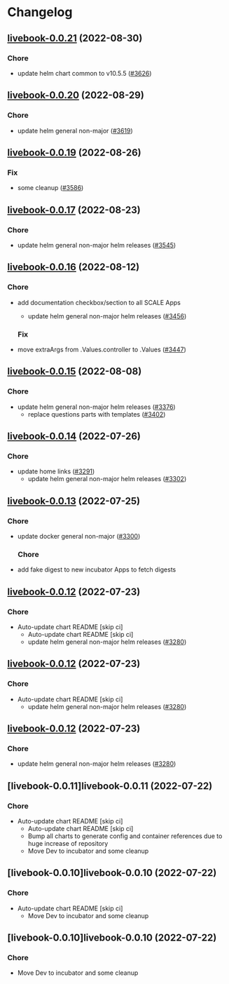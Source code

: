 # Changelog



## [livebook-0.0.21](https://github.com/truecharts/charts/compare/livebook-0.0.20...livebook-0.0.21) (2022-08-30)

### Chore

- update helm chart common to v10.5.5 ([#3626](https://github.com/truecharts/charts/issues/3626))




## [livebook-0.0.20](https://github.com/truecharts/charts/compare/livebook-0.0.19...livebook-0.0.20) (2022-08-29)

### Chore

- update helm general non-major ([#3619](https://github.com/truecharts/charts/issues/3619))




## [livebook-0.0.19](https://github.com/truecharts/charts/compare/livebook-0.0.17...livebook-0.0.19) (2022-08-26)

### Fix

- some cleanup ([#3586](https://github.com/truecharts/charts/issues/3586))




## [livebook-0.0.17](https://github.com/truecharts/charts/compare/livebook-0.0.16...livebook-0.0.17) (2022-08-23)

### Chore

- update helm general non-major helm releases ([#3545](https://github.com/truecharts/charts/issues/3545))




## [livebook-0.0.16](https://github.com/truecharts/charts/compare/livebook-0.0.15...livebook-0.0.16) (2022-08-12)

### Chore

- add documentation checkbox/section to all SCALE Apps
  - update helm general non-major helm releases ([#3456](https://github.com/truecharts/charts/issues/3456))

  ### Fix

- move extraArgs from .Values.controller to .Values ([#3447](https://github.com/truecharts/charts/issues/3447))




## [livebook-0.0.15](https://github.com/truecharts/charts/compare/livebook-0.0.14...livebook-0.0.15) (2022-08-08)

### Chore

- update helm general non-major helm releases ([#3376](https://github.com/truecharts/charts/issues/3376))
  - replace questions parts with templates ([#3402](https://github.com/truecharts/charts/issues/3402))




## [livebook-0.0.14](https://github.com/truecharts/apps/compare/livebook-0.0.13...livebook-0.0.14) (2022-07-26)

### Chore

- update home links ([#3291](https://github.com/truecharts/apps/issues/3291))
  - update helm general non-major helm releases ([#3302](https://github.com/truecharts/apps/issues/3302))




## [livebook-0.0.13](https://github.com/truecharts/apps/compare/livebook-0.0.12...livebook-0.0.13) (2022-07-25)

### Chore

- update docker general non-major ([#3300](https://github.com/truecharts/apps/issues/3300))

  ### Chore

- add fake digest to new incubator Apps to fetch digests




## [livebook-0.0.12](https://github.com/truecharts/apps/compare/livebook-0.0.11...livebook-0.0.12) (2022-07-23)

### Chore

- Auto-update chart README [skip ci]
  - Auto-update chart README [skip ci]
  - update helm general non-major helm releases ([#3280](https://github.com/truecharts/apps/issues/3280))




## [livebook-0.0.12](https://github.com/truecharts/apps/compare/livebook-0.0.11...livebook-0.0.12) (2022-07-23)

### Chore

- Auto-update chart README [skip ci]
  - update helm general non-major helm releases ([#3280](https://github.com/truecharts/apps/issues/3280))




## [livebook-0.0.12](https://github.com/truecharts/apps/compare/livebook-0.0.11...livebook-0.0.12) (2022-07-23)

### Chore

- update helm general non-major helm releases ([#3280](https://github.com/truecharts/apps/issues/3280))




## [livebook-0.0.11]livebook-0.0.11 (2022-07-22)

### Chore

- Auto-update chart README [skip ci]
  - Auto-update chart README [skip ci]
  - Bump all charts to generate config and container references due to huge increase of repository
  - Move Dev to incubator and some cleanup




## [livebook-0.0.10]livebook-0.0.10 (2022-07-22)

### Chore

- Auto-update chart README [skip ci]
  - Move Dev to incubator and some cleanup




## [livebook-0.0.10]livebook-0.0.10 (2022-07-22)

### Chore

- Move Dev to incubator and some cleanup
